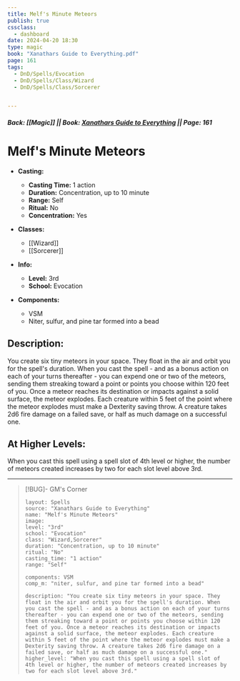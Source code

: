 ```yaml
---
title: Melf's Minute Meteors
publish: true
cssclass:
  - dashboard
date: 2024-04-20 18:30
type: magic
book: "Xanathars Guide to Everything.pdf"
page: 161
tags:
  - DnD/Spells/Evocation
  - DnD/Spells/Class/Wizard
  - DnD/Spells/Class/Sorcerer


---
```


##### Back: [[Magic]] || Book: [Xanathars Guide to Everything](https://drive.google.com/drive/folders/1O5bhpYizcIT5xxAoLOuzCRht_PVS7VSG?usp=sharing) || Page: 161

# Melf's Minute Meteors

- **Casting:**
    - **Casting Time:** 1 action
    - **Duration:** Concentration, up to 10 minute
    - **Range:** Self
    - **Ritual:** No
    - **Concentration:** Yes
- **Classes:**
    - [[Wizard]]
    - [[Sorcerer]]

- **Info:**
    - **Level:** 3rd
    - **School:** Evocation
- **Components:**
    - VSM
    - Niter, sulfur, and pine tar formed into a bead

## Description:
You create six tiny meteors in your space. They float in the air and orbit you for the spell's duration. When you cast the spell - and as a bonus action on each of your turns thereafter - you can expend one or two of the meteors, sending them streaking toward a point or points you choose within 120 feet of you. Once a meteor reaches its destination or impacts against a solid surface, the meteor explodes. Each creature within 5 feet of the point where the meteor explodes must make a Dexterity saving throw. A creature takes 2d6 fire damage on a failed save, or half as much damage on a successful one.

## At Higher Levels:
When you cast this spell using a spell slot of 4th level or higher, the number of meteors created increases by two for each slot level above 3rd.

---

> [!BUG]- GM's Corner
>
> ```statblock
> layout: Spells
> source: "Xanathars Guide to Everything"
> name: "Melf's Minute Meteors"
> image: 
> level: "3rd"
> school: "Evocation"
> class: "Wizard,Sorcerer"
> duration: "Concentration, up to 10 minute"
> ritual: "No"
> casting_time: "1 action"
> range: "Self"
>
> components: VSM
> comp_m: "niter, sulfur, and pine tar formed into a bead"
>
> description: "You create six tiny meteors in your space. They float in the air and orbit you for the spell's duration. When you cast the spell - and as a bonus action on each of your turns thereafter - you can expend one or two of the meteors, sending them streaking toward a point or points you choose within 120 feet of you. Once a meteor reaches its destination or impacts against a solid surface, the meteor explodes. Each creature within 5 feet of the point where the meteor explodes must make a Dexterity saving throw. A creature takes 2d6 fire damage on a failed save, or half as much damage on a successful one."
> higher_level: "When you cast this spell using a spell slot of 4th level or higher, the number of meteors created increases by two for each slot level above 3rd."
> ```
